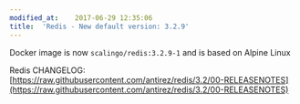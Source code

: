 ```yaml
---
modified_at:	2017-06-29 12:35:06
title:	'Redis - New default version: 3.2.9'
---
```


Docker image is now `scalingo/redis:3.2.9-1` and is based on Alpine Linux

Redis CHANGELOG: [https://raw.githubusercontent.com/antirez/redis/3.2/00-RELEASENOTES](https://raw.githubusercontent.com/antirez/redis/3.2/00-RELEASENOTES)

